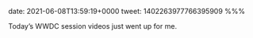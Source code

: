 date: 2021-06-08T13:59:19+0000
tweet: 1402263977766395909
%%%

Today’s WWDC session videos just went up for me.
